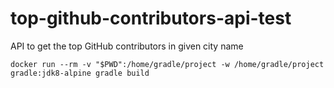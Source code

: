 # top-github-contributors-api-test
API to get the top GitHub contributors in given city name


`docker run --rm -v "$PWD":/home/gradle/project -w /home/gradle/project gradle:jdk8-alpine gradle build`